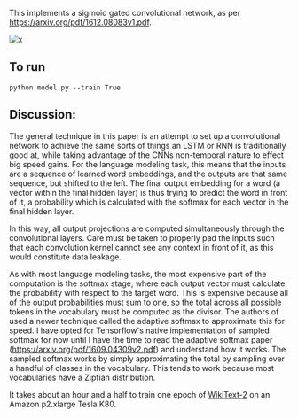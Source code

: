 This implements a sigmoid gated convolutional network, as per https://arxiv.org/pdf/1612.08083v1.pdf.

![x](https://raw.githubusercontent.com/astanway/gated-conv-nets/master/arch.png)

## To run
`python model.py --train True`

## Discussion:
  The general technique in this paper is an attempt to set up a convolutional network to achieve the same sorts of things an LSTM or RNN is traditionally good at, while taking advantage of the CNNs non-temporal nature to effect big speed gains. For the language modeling task, this means that the inputs are a sequence of learned word embeddings, and the outputs are that same sequence, but shifted to the left. The final output embedding for a word (a vector within the final hidden layer) is thus trying to predict the word in front of it, a probability which is calculated with the softmax for each vector in the final hidden layer.

  In this way, all output projections are computed simultaneously through the convolutional layers. Care must be taken to properly pad the inputs such that each convolution kernel cannot see any context in front of it, as this would constitute data leakage.

  As with most language modeling tasks, the most expensive part of the computation is the softmax stage, where each output vector must calculate the probability with respect to the target word. This is expensive because all of the output probabilities must sum to one, so the total across all possible tokens in the vocabulary must be computed as the divisor. The authors of used a newer technique called the adaptive softmax to approximate this for speed. I have opted for Tensorflow's native implementation of sampled softmax for now until I have the time to read the adaptive softmax paper (https://arxiv.org/pdf/1609.04309v2.pdf) and understand how it works. The sampled softmax works by simply approximating the total by sampling over a handful of classes in the vocabulary. This tends to work because most vocabularies have a Zipfian distribution.

  It takes about an hour and a half to train one epoch of [WikiText-2](http://metamind.io/research/the-wikitext-long-term-dependency-language-modeling-dataset/) on an Amazon p2.xlarge Tesla K80.
